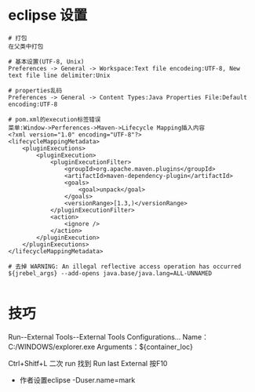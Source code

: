 



# eclipse 设置
```
# 打包
在父类中打包

# 基本设置(UTF-8, Unix)
Preferences -> General -> Workspace:Text file encodeing:UTF-8, New text file line delimiter:Unix

# properties乱码
Preferences -> General -> Content Types:Java Properties File:Default encoding:UTF-8

# pom.xml的execution标签错误
菜单:Window->Perferences->Maven->Lifecycle Mapping插入内容
<?xml version="1.0" encoding="UTF-8"?>
<lifecycleMappingMetadata>
	<pluginExecutions>   
 		<pluginExecution>
			<pluginExecutionFilter>
                <groupId>org.apache.maven.plugins</groupId>
                <artifactId>maven-dependency-plugin</artifactId>
                <goals>
                    <goal>unpack</goal>
                </goals>
                <versionRange>[1.3,)</versionRange>
            </pluginExecutionFilter>
            <action>
                <ignore />
            </action>
		</pluginExecution>        
	</pluginExecutions>
</lifecycleMappingMetadata>

# 去掉 WARNING: An illegal reflective access operation has occurred
${jrebel_args} --add-opens java.base/java.lang=ALL-UNNAMED


```


# 技巧

Run--External Tools--External Tools Configurations...
Name：C:/WINDOWS/explorer.exe
Arguments：${container_loc}

Ctrl+Shitf+L 二次 run 找到 Run last External 按F10

* 作者设置eclipse
-Duser.name=mark







